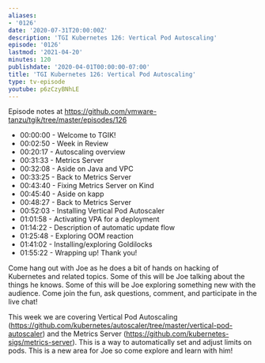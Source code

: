 ```yaml
---
aliases:
- '0126'
date: '2020-07-31T20:00:00Z'
description: 'TGI Kubernetes 126: Vertical Pod Autoscaling'
episode: '0126'
lastmod: '2021-04-20'
minutes: 120
publishdate: '2020-04-01T00:00:00-07:00'
title: 'TGI Kubernetes 126: Vertical Pod Autoscaling'
type: tv-episode
youtube: p6zCzyBNhLE
---
```


Episode notes at https://github.com/vmware-tanzu/tgik/tree/master/episodes/126

- 00:00:00 - Welcome to TGIK!
- 00:02:50 - Week in Review
- 00:20:17 - Autoscaling overview
- 00:31:33 - Metrics Server
- 00:32:08 - Aside on Java and VPC
- 00:33:25 - Back to Metrics Server
- 00:43:40 - Fixing Metrics Server on Kind
- 00:45:40 - Aside on kapp
- 00:48:27 - Back to Metrics Server
- 00:52:03 - Installing Vertical Pod Autoscaler
- 01:01:58 - Activating VPA for a deployment
- 01:14:22 - Description of automatic update flow
- 01:25:48 - Exploring OOM reaction
- 01:41:02 - Installing/exploring Goldilocks
- 01:55:22 - Wrapping up! Thank you!

Come hang out with Joe as he does a bit of hands on hacking of Kubernetes and related topics. Some of this will be Joe talking about the things he knows. Some of this will be Joe exploring something new with the audience. Come join the fun, ask questions, comment, and participate in the live chat!

This week we are covering Vertical Pod Autoscaling (https://github.com/kubernetes/autoscaler/tree/master/vertical-pod-autoscaler) and the Metrics Server (https://github.com/kubernetes-sigs/metrics-server). This is a way to automatically set and adjust limits on pods.  This is a new area for Joe so come explore and learn with him!